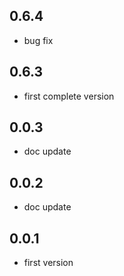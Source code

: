 ## 0.6.4

- bug fix

## 0.6.3

- first complete version

## 0.0.3

- doc update

## 0.0.2

- doc update

## 0.0.1

- first version
